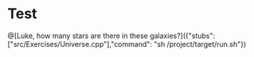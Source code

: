 # Test

@[Luke, how many stars are there in these galaxies?]({"stubs": ["src/Exercises/Universe.cpp"],"command": "sh /project/target/run.sh"})


